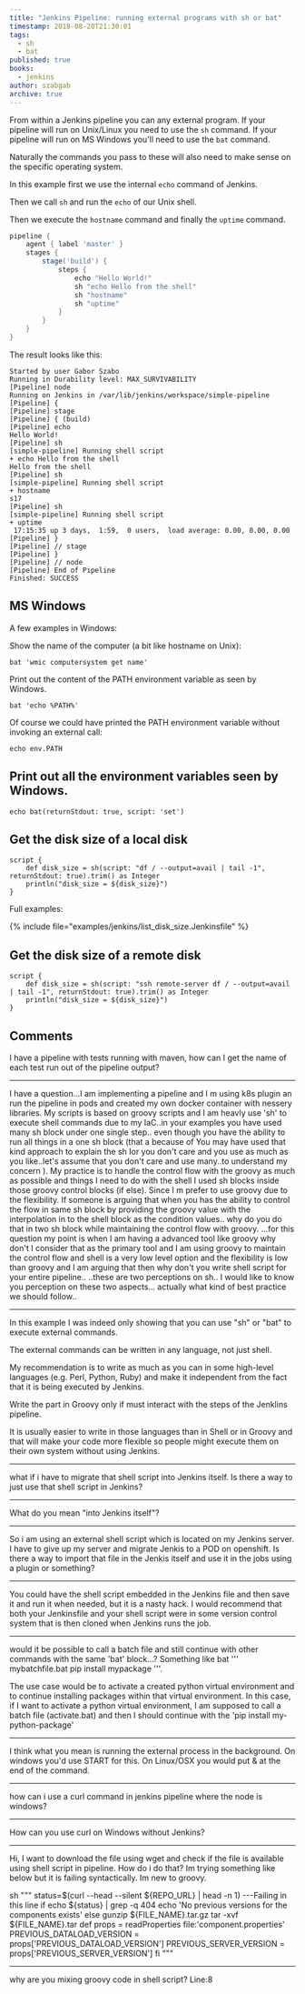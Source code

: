 ```yaml
---
title: "Jenkins Pipeline: running external programs with sh or bat"
timestamp: 2018-08-20T21:30:01
tags:
  - sh
  - bat
published: true
books:
  - jenkins
author: szabgab
archive: true
---
```



From within a Jenkins pipeline you can any external program. If your pipeline will run on Unix/Linux you need to use the `sh` command.
If your pipeline will run on MS Windows you'll need to use the `bat` command.

Naturally the commands you pass to these will also need to make sense on the specific operating system.

In this example first we use the internal `echo` command of Jenkins.

Then we call `sh` and run the `echo` of our Unix shell.

Then we execute the `hostname` command and finally the `uptime` command.


```groovy
pipeline {
    agent { label 'master' }
    stages {
        stage('build') {
            steps {
                echo "Hello World!"
                sh "echo Hello from the shell"
                sh "hostname"
                sh "uptime"
            }
        }
    }
}
```

The result looks like this:

```
Started by user Gabor Szabo
Running in Durability level: MAX_SURVIVABILITY
[Pipeline] node
Running on Jenkins in /var/lib/jenkins/workspace/simple-pipeline
[Pipeline] {
[Pipeline] stage
[Pipeline] { (build)
[Pipeline] echo
Hello World!
[Pipeline] sh
[simple-pipeline] Running shell script
+ echo Hello from the shell
Hello from the shell
[Pipeline] sh
[simple-pipeline] Running shell script
+ hostname
s17
[Pipeline] sh
[simple-pipeline] Running shell script
+ uptime
 17:15:35 up 3 days,  1:59,  0 users,  load average: 0.00, 0.00, 0.00
[Pipeline] }
[Pipeline] // stage
[Pipeline] }
[Pipeline] // node
[Pipeline] End of Pipeline
Finished: SUCCESS
```

## MS Windows

A few examples in Windows:

Show the name of the computer (a bit like hostname on Unix):

```
bat 'wmic computersystem get name'
```

Print out the content of the PATH environment variable as seen by Windows.

```
bat 'echo %PATH%'
```

Of course we could have printed the PATH environment variable without invoking an external call:

```
echo env.PATH
```

## Print out all the environment variables seen by Windows.

```
echo bat(returnStdout: true, script: 'set')
```

## Get the disk size of a local disk

```
script {
    def disk_size = sh(script: "df / --output=avail | tail -1", returnStdout: true).trim() as Integer
    println("disk_size = ${disk_size}")
}
```


Full examples:

{% include file="examples/jenkins/list_disk_size.Jenkinsfile" %}

## Get the disk size of a remote disk

```
script {
    def disk_size = sh(script: "ssh remote-server df / --output=avail | tail -1", returnStdout: true).trim() as Integer
    println("disk_size = ${disk_size}")
}
```

## Comments

I have a pipeline with tests running with maven, how can I get the name of each test run out of the pipeline output?

<hr>

I have a question...I am implementing a pipeline and I m using k8s plugin an run the pipeline in pods and created my own docker container with nessery libraries. My scripts is based on groovy scripts and I am heavly use 'sh' to execute shell commands due to my IaC..in your examples you have used many sh block under one single step.. even though you have the ability to run all things in a one sh block (that a because of You may have used that kind approach to explain the sh Ior you don't care and you use as much as you like..let's assume that you don't care and use many..to understand my concern ). My practice is to handle the control flow with the groovy as much as possible and things I need to do with the shell I used sh blocks inside those groovy control blocks (if else). Since I m prefer to use groovy due to the flexibility. If someone is arguing that when you has the ability to control the flow in same sh block by providing the groovy value with the interpolation in to the shell block as the condition values.. why do you do that in two sh block while maintaining the control flow with groovy. ...for this question my point is when I am having a advanced tool like groovy why don't I consider that as the primary tool and I am using groovy to maintain the control flow and shell is a very low level option and the flexibility is low than groovy and I am arguing that then why don't you write shell script for your entire pipeline.. ..these are two perceptions on sh.. I would like to know you perception on these two aspects... actually what kind of best practice we should follow..

---

In this example I was indeed only showing that you can use "sh" or "bat" to execute external commands.

The external commands can be written in any language, not just shell.

My recommendation is to write as much as you can in some high-level languages (e.g. Perl, Python, Ruby) and make it independent from the fact that it is being executed by Jenkins.

Write the part in Groovy only if must interact with the steps of the Jenklins pipeline.

It is usually easier to write in those languages than in Shell or in Groovy and that will make your code more flexible so people might execute them on their own system without using Jenkins.

<hr>

what if i have to migrate that shell script into Jenkins itself. Is there a way to just use that shell script in Jenkins?

---

What do you mean "into Jenkins itself"?

---
So i am using an external shell script which is located on my Jenkins server. I have to give up my server and migrate Jenkis to a POD on openshift. Is there a way to import that file in the Jenkis itself and use it in the jobs using a plugin or something?

---
You could have the shell script embedded in the Jenkins file and then save it and run it when needed, but it is a nasty hack. I would recommend that both your Jenkinsfile and your shell script were in some version control system that is then cloned when Jenkins runs the job.

<hr>

would it be possible to call a batch file and still continue with other commands with the same 'bat' block...? Something like bat ''' mybatchfile.bat
pip install mypackage '''.

The use case would be to activate a created python virtual environment and to continue installing packages within that virtual environment.
In this case, if I want to activate a python virtual environment, I am supposed to call a batch file (activate.bat) and then I should continue with the 'pip install my-python-package'

---

I think what you mean is running the external process in the background. On windows you'd use START for this. On Linux/OSX you would put & at the end of the command.

<hr>

how can i use a curl command in jenkins pipeline where the node is windows?

---

How can you use curl on Windows without Jenkins?

<hr>

Hi, I want to download the file using wget and check if the file is available using shell script in pipeline. How do i do that?
Im trying something like below but it is failing syntactically. Im new to groovy.

sh """
status=$(curl --head --silent ${REPO_URL} | head -n 1) ---Failing in this line
if echo ${status} | grep -q 404
echo 'No previous versions for the components exists'
else
gunzip ${FILE_NAME}.tar.gz
tar -xvf ${FILE_NAME}.tar
def props = readProperties file:'component.properties'
PREVIOUS_DATALOAD_VERSION = props['PREVIOUS_DATALOAD_VERSION']
PREVIOUS_SERVER_VERSION = props['PREVIOUS_SERVER_VERSION']
fi
"""

---
why are you mixing groovy code in shell script? Line:8


